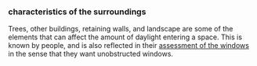 ### characteristics of the surroundings

Trees, other buildings, retaining walls, and landscape are some of 
the elements that can affect the amount of daylight entering a space.
This is known by people, and is also reflected in their 
[assessment of the windows](code=availability_of_windows_and_skylights)
in the sense that they want unobstructed windows.
